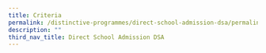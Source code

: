 ```yaml
---
title: Criteria
permalink: /distinctive-programmes/direct-school-admission-dsa/permalink/
description: ""
third_nav_title: Direct School Admission DSA
---
```

